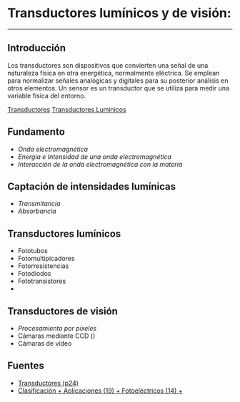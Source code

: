 # Transductores lumínicos y de visión:
- - -
 
## Introducción
Los transductores son dispositivos que convierten una señal de una naturaleza física en otra energética, normalmente eléctrica. Se emplean para normalizar señales analógicas y digitales para su posterior análisis en otros elementos.
Un sensor es un transductor que se utiliza para medir una variable física del entorno.
 
[Transductores](https://waleskadorante.wordpress.com/2017/01/23/transductor/)
[Transductores Lumínicos](https://waleskadorante.wordpress.com/2017/01/23/transductores-luminosos/)
## Fundamento
 * *Onda electromagnética*
 * *Energía e Intensidad de una onda electromagnética*
 * *Interacción de la onda electromagnética con la materia*
## Captación de intensidades lumínicas
 * *Transmitancia*
 * *Absorbancia*
## Transductores lumínicos
 * Fototubos
 * Fotomultipicadores
 * Fotorresistencias
 * Fotodiodos
 * Fototransistores
 * 
## Transductores de visión
 * *Procesamiento por píxeles*
 * Cámaras mediante CCD () [](https://commons.wikimedia.org/wiki/File:Delta-Doped_Charged_Coupled_Devices_(CCD)_for_Ultra-Violet_and_Visible_Detection.jpg)
   [](http://wwwuser.cnb.csic.es/~fotonica/Photonic_en/Review/ccd1.htm)
 * Cámaras de vídeo
## Fuentes
 * [Transductores (p24)](http://iesalfonsox.es/wp-content/uploads/2015/07/Tema10.-transductores.-Sus-tipos.pdf)
 * [Clasificación + Aplicaciones (19) + Fotoeléctricos (14) + ](http://www.eudim.uta.cl/files/5813/2069/8949/fm_Ch03_mfuentesm.pdf)
